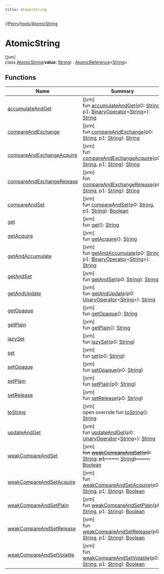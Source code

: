 ```yaml
---
title: AtomicString
---
```

//[Perry](../../../index.html)/[tools](../index.html)/[AtomicString](index.html)



# AtomicString



[jvm]\
class [AtomicString](index.html)(**value**: [String](https://kotlinlang.org/api/latest/jvm/stdlib/kotlin/-string/index.html)) : [AtomicReference](https://docs.oracle.com/javase/8/docs/api/java/util/concurrent/atomic/AtomicReference.html)<[String](https://kotlinlang.org/api/latest/jvm/stdlib/kotlin/-string/index.html)>



## Functions


| Name | Summary |
|---|---|
| [accumulateAndGet](index.html#837480380%2FFunctions%2F863300109) | [jvm]<br>fun [accumulateAndGet](index.html#837480380%2FFunctions%2F863300109)(p0: [String](https://kotlinlang.org/api/latest/jvm/stdlib/kotlin/-string/index.html), p1: [BinaryOperator](https://docs.oracle.com/javase/8/docs/api/java/util/function/BinaryOperator.html)<[String](https://kotlinlang.org/api/latest/jvm/stdlib/kotlin/-string/index.html)>): [String](https://kotlinlang.org/api/latest/jvm/stdlib/kotlin/-string/index.html) |
| [compareAndExchange](index.html#-758951107%2FFunctions%2F863300109) | [jvm]<br>fun [compareAndExchange](index.html#-758951107%2FFunctions%2F863300109)(p0: [String](https://kotlinlang.org/api/latest/jvm/stdlib/kotlin/-string/index.html), p1: [String](https://kotlinlang.org/api/latest/jvm/stdlib/kotlin/-string/index.html)): [String](https://kotlinlang.org/api/latest/jvm/stdlib/kotlin/-string/index.html) |
| [compareAndExchangeAcquire](index.html#829276017%2FFunctions%2F863300109) | [jvm]<br>fun [compareAndExchangeAcquire](index.html#829276017%2FFunctions%2F863300109)(p0: [String](https://kotlinlang.org/api/latest/jvm/stdlib/kotlin/-string/index.html), p1: [String](https://kotlinlang.org/api/latest/jvm/stdlib/kotlin/-string/index.html)): [String](https://kotlinlang.org/api/latest/jvm/stdlib/kotlin/-string/index.html) |
| [compareAndExchangeRelease](index.html#1737097250%2FFunctions%2F863300109) | [jvm]<br>fun [compareAndExchangeRelease](index.html#1737097250%2FFunctions%2F863300109)(p0: [String](https://kotlinlang.org/api/latest/jvm/stdlib/kotlin/-string/index.html), p1: [String](https://kotlinlang.org/api/latest/jvm/stdlib/kotlin/-string/index.html)): [String](https://kotlinlang.org/api/latest/jvm/stdlib/kotlin/-string/index.html) |
| [compareAndSet](index.html#1618788384%2FFunctions%2F863300109) | [jvm]<br>fun [compareAndSet](index.html#1618788384%2FFunctions%2F863300109)(p0: [String](https://kotlinlang.org/api/latest/jvm/stdlib/kotlin/-string/index.html), p1: [String](https://kotlinlang.org/api/latest/jvm/stdlib/kotlin/-string/index.html)): [Boolean](https://kotlinlang.org/api/latest/jvm/stdlib/kotlin/-boolean/index.html) |
| [get](index.html#-1907247133%2FFunctions%2F863300109) | [jvm]<br>fun [get](index.html#-1907247133%2FFunctions%2F863300109)(): [String](https://kotlinlang.org/api/latest/jvm/stdlib/kotlin/-string/index.html) |
| [getAcquire](index.html#-106964767%2FFunctions%2F863300109) | [jvm]<br>fun [getAcquire](index.html#-106964767%2FFunctions%2F863300109)(): [String](https://kotlinlang.org/api/latest/jvm/stdlib/kotlin/-string/index.html) |
| [getAndAccumulate](index.html#-322026342%2FFunctions%2F863300109) | [jvm]<br>fun [getAndAccumulate](index.html#-322026342%2FFunctions%2F863300109)(p0: [String](https://kotlinlang.org/api/latest/jvm/stdlib/kotlin/-string/index.html), p1: [BinaryOperator](https://docs.oracle.com/javase/8/docs/api/java/util/function/BinaryOperator.html)<[String](https://kotlinlang.org/api/latest/jvm/stdlib/kotlin/-string/index.html)>): [String](https://kotlinlang.org/api/latest/jvm/stdlib/kotlin/-string/index.html) |
| [getAndSet](index.html#-1784053396%2FFunctions%2F863300109) | [jvm]<br>fun [getAndSet](index.html#-1784053396%2FFunctions%2F863300109)(p0: [String](https://kotlinlang.org/api/latest/jvm/stdlib/kotlin/-string/index.html)): [String](https://kotlinlang.org/api/latest/jvm/stdlib/kotlin/-string/index.html) |
| [getAndUpdate](index.html#-1031994162%2FFunctions%2F863300109) | [jvm]<br>fun [getAndUpdate](index.html#-1031994162%2FFunctions%2F863300109)(p0: [UnaryOperator](https://docs.oracle.com/javase/8/docs/api/java/util/function/UnaryOperator.html)<[String](https://kotlinlang.org/api/latest/jvm/stdlib/kotlin/-string/index.html)>): [String](https://kotlinlang.org/api/latest/jvm/stdlib/kotlin/-string/index.html) |
| [getOpaque](index.html#1096068674%2FFunctions%2F863300109) | [jvm]<br>fun [getOpaque](index.html#1096068674%2FFunctions%2F863300109)(): [String](https://kotlinlang.org/api/latest/jvm/stdlib/kotlin/-string/index.html) |
| [getPlain](index.html#-2082365203%2FFunctions%2F863300109) | [jvm]<br>fun [getPlain](index.html#-2082365203%2FFunctions%2F863300109)(): [String](https://kotlinlang.org/api/latest/jvm/stdlib/kotlin/-string/index.html) |
| [lazySet](index.html#-1344666887%2FFunctions%2F863300109) | [jvm]<br>fun [lazySet](index.html#-1344666887%2FFunctions%2F863300109)(p0: [String](https://kotlinlang.org/api/latest/jvm/stdlib/kotlin/-string/index.html)) |
| [set](index.html#-21527027%2FFunctions%2F863300109) | [jvm]<br>fun [set](index.html#-21527027%2FFunctions%2F863300109)(p0: [String](https://kotlinlang.org/api/latest/jvm/stdlib/kotlin/-string/index.html)) |
| [setOpaque](index.html#-1707480818%2FFunctions%2F863300109) | [jvm]<br>fun [setOpaque](index.html#-1707480818%2FFunctions%2F863300109)(p0: [String](https://kotlinlang.org/api/latest/jvm/stdlib/kotlin/-string/index.html)) |
| [setPlain](index.html#-1832076117%2FFunctions%2F863300109) | [jvm]<br>fun [setPlain](index.html#-1832076117%2FFunctions%2F863300109)(p0: [String](https://kotlinlang.org/api/latest/jvm/stdlib/kotlin/-string/index.html)) |
| [setRelease](index.html#-1619992920%2FFunctions%2F863300109) | [jvm]<br>fun [setRelease](index.html#-1619992920%2FFunctions%2F863300109)(p0: [String](https://kotlinlang.org/api/latest/jvm/stdlib/kotlin/-string/index.html)) |
| [toString](index.html#806003093%2FFunctions%2F863300109) | [jvm]<br>open override fun [toString](index.html#806003093%2FFunctions%2F863300109)(): [String](https://kotlinlang.org/api/latest/jvm/stdlib/kotlin/-string/index.html) |
| [updateAndGet](index.html#727984172%2FFunctions%2F863300109) | [jvm]<br>fun [updateAndGet](index.html#727984172%2FFunctions%2F863300109)(p0: [UnaryOperator](https://docs.oracle.com/javase/8/docs/api/java/util/function/UnaryOperator.html)<[String](https://kotlinlang.org/api/latest/jvm/stdlib/kotlin/-string/index.html)>): [String](https://kotlinlang.org/api/latest/jvm/stdlib/kotlin/-string/index.html) |
| [weakCompareAndSet](index.html#422366600%2FFunctions%2F863300109) | [jvm]<br>~~fun~~ [~~weakCompareAndSet~~](index.html#422366600%2FFunctions%2F863300109)~~(~~~~p0~~~~:~~ [String](https://kotlinlang.org/api/latest/jvm/stdlib/kotlin/-string/index.html)~~,~~ ~~p1~~~~:~~ [String](https://kotlinlang.org/api/latest/jvm/stdlib/kotlin/-string/index.html)~~)~~~~:~~ [Boolean](https://kotlinlang.org/api/latest/jvm/stdlib/kotlin/-boolean/index.html) |
| [weakCompareAndSetAcquire](index.html#1363094214%2FFunctions%2F863300109) | [jvm]<br>fun [weakCompareAndSetAcquire](index.html#1363094214%2FFunctions%2F863300109)(p0: [String](https://kotlinlang.org/api/latest/jvm/stdlib/kotlin/-string/index.html), p1: [String](https://kotlinlang.org/api/latest/jvm/stdlib/kotlin/-string/index.html)): [Boolean](https://kotlinlang.org/api/latest/jvm/stdlib/kotlin/-boolean/index.html) |
| [weakCompareAndSetPlain](index.html#-193692998%2FFunctions%2F863300109) | [jvm]<br>fun [weakCompareAndSetPlain](index.html#-193692998%2FFunctions%2F863300109)(p0: [String](https://kotlinlang.org/api/latest/jvm/stdlib/kotlin/-string/index.html), p1: [String](https://kotlinlang.org/api/latest/jvm/stdlib/kotlin/-string/index.html)): [Boolean](https://kotlinlang.org/api/latest/jvm/stdlib/kotlin/-boolean/index.html) |
| [weakCompareAndSetRelease](index.html#-2024051849%2FFunctions%2F863300109) | [jvm]<br>fun [weakCompareAndSetRelease](index.html#-2024051849%2FFunctions%2F863300109)(p0: [String](https://kotlinlang.org/api/latest/jvm/stdlib/kotlin/-string/index.html), p1: [String](https://kotlinlang.org/api/latest/jvm/stdlib/kotlin/-string/index.html)): [Boolean](https://kotlinlang.org/api/latest/jvm/stdlib/kotlin/-boolean/index.html) |
| [weakCompareAndSetVolatile](index.html#1388039492%2FFunctions%2F863300109) | [jvm]<br>fun [weakCompareAndSetVolatile](index.html#1388039492%2FFunctions%2F863300109)(p0: [String](https://kotlinlang.org/api/latest/jvm/stdlib/kotlin/-string/index.html), p1: [String](https://kotlinlang.org/api/latest/jvm/stdlib/kotlin/-string/index.html)): [Boolean](https://kotlinlang.org/api/latest/jvm/stdlib/kotlin/-boolean/index.html) |

